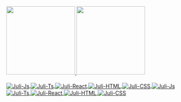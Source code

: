 <div>
  <a href="https://github.com/juligaioso">
  <img height="180em" src="https://github-readme-stats.vercel.app/api?username=juligaioso&show_icons=true&theme=dracula&include_all_commits=true&count_private=true"/>
  <img height="180em" src="https://github-readme-stats.vercel.app/api/top-langs/?username=juligaioso&layout=compact&langs_count=7&theme=dracula"/>
</div>
<div><br>
  <img align="center" alt="Juli-Js" src="https://img.shields.io/badge/HTML5-E34F26?style=for-the-badge&logo=html5&logoColor=white">
  <img align="center" alt="Juli-Ts" src="https://img.shields.io/badge/CSS3-1572B6?style=for-the-badge&logo=css3&logoColor=white">
  <img align="center" alt="Juli-React" src="https://img.shields.io/badge/Sass-CC6699?style=for-the-badge&logo=sass&logoColor=white">
  <img align="center" alt="Juli-HTML" src="https://img.shields.io/badge/JavaScript-F7DF1E?style=for-the-badge&logo=javascript&logoColor=black">
  <img align="center" alt="Juli-CSS" src="https://img.shields.io/badge/TypeScript-007ACC?style=for-the-badge&logo=typescript&logoColor=white">
    <img align="center" alt="Juli-Js" src="https://img.shields.io/badge/React-20232A?style=for-the-badge&logo=react&logoColor=61DAFB">
  <img align="center" alt="Juli-Ts" src="https://img.shields.io/badge/Gatsby-663399?style=for-the-badge&logo=gatsby&logoColor=white">
  <img align="center" alt="Juli-React" src="https://img.shields.io/badge/Java-ED8B00?style=for-the-badge&logo=java&logoColor=white">
  <img align="center" alt="Juli-HTML" src="https://img.shields.io/badge/Go-00ADD8?style=for-the-badge&logo=go&logoColor=white">
  <img align="center" alt="Juli-CSS" src="https://img.shields.io/badge/Shell_Script-121011?style=for-the-badge&logo=gnu-bash&logoColor=white">

</div>
  
